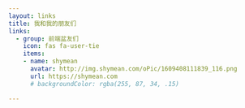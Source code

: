 ```yaml
---
layout: links
title: 我和我的朋友们
links:
  - group: 前端盆友们
    icon: fas fa-user-tie
    items:
    - name: shymean
      avatar: http://img.shymean.com/oPic/1609408111839_116.png
      url: https://shymean.com
      # backgroundColor: rgba(255, 87, 34, .15)

---
```


<!-- more -->

<!-- 这里可以写友链页面下方的文字备注，例如自己的友链规范、示例等。 -->
